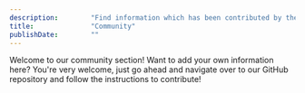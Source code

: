 ```yaml
---
description:        "Find information which has been contributed by the community"
title:              "Community"
publishDate:        ""
---
```

Welcome to our community section! Want to add your own information here? You're very welcome, just go ahead and navigate over to our GitHub repository and follow the instructions to contribute!
